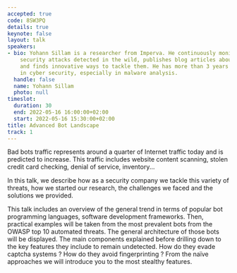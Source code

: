 ```yaml
---
accepted: true
code: 8SW3PQ
details: true
keynote: false
layout: talk
speakers:
- bio: Yohann Sillam is a researcher from Imperva. He continuously monitors cyber
    security attacks detected in the wild, publishes blog articles about hidden ones
    and finds innovative ways to tackle them. He has more than 3 years of experience
    in cyber security, especially in malware analysis.
  handle: false
  name: Yohann Sillam
  photo: null
timeslot:
  duration: 30
  end: 2022-05-16 16:00:00+02:00
  start: 2022-05-16 15:30:00+02:00
title: Advanced Bot Landscape
track: 1
---
```


Bad bots traffic represents around a quarter of Internet traffic today and is predicted to increase.
This traffic includes website content scanning, stolen credit card checking, denial of service, inventory...

In this talk, we describe how as a security company we tackle this variety of threats, how we started our research, the challenges we faced and the solutions we provided.

This talk includes an overview of the general trend in terms of popular bot programming languages, software development frameworks.
Then, practical examples will be taken from the most prevalent bots from the OWASP top 10 automated threats.
The general architecture of those bots will be displayed.
The main components explained before drilling down to the key features they include to remain undetected.
How do they evade captcha systems ? How do they avoid fingerprinting ? From the naïve approaches we will introduce you to the most stealthy features.